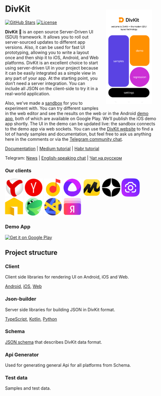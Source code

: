 # DivKit <img alt="Playground app" src="readme_pictures/app_screen.png" width="30%" align="right" style="margin:20px;">

[![GitHub Stars](https://img.shields.io/github/stars/divkit/divkit)](https://github.com/divkit/divkit/stargazers)
[![License](https://img.shields.io/badge/license-Apache-blue)](LICENSE)

**DivKit** 🐋 is an open source Server-Driven UI (SDUI) framework.
It allows you to roll out server-sourced updates to different app versions. Also, it can be used for fast UI prototyping, allowing you to write a layout once and then ship it to iOS, Android, and Web platforms.
DivKit is an excellent choice to start using server-driven UI in your project because it can be easily integrated as a simple view in any part of your app. At the starting point, you don’t need a server integration. You can include all JSON on the client-side to try it in a real-world application.

Also, we’ve made a [sandbox](https://divkit.tech/playground) for you to experiment with. You can try different samples in the web editor and see the results on the web or in the Android [demo app](https://play.google.com/store/apps/details?id=com.yandex.divkit.demo), both of which are available on Google Play. We’ll publish the iOS demo app shortly. The UI in the demo can be updated live: the sandbox connects to the demo app via web sockets. You can use the [DivKit website](https://divkit.tech/en) to find a lot of handy samples and documentation, but feel free to ask us anything here in the comments or via the [Telegram community chat](https://t.me/divkit_community_en).

[Documentation](https://divkit.tech/doc) | [Medium tutorial](https://medium.com/p/cad519252f0f) | [Habr tutorial](https://habr.com/ru/company/yandex/blog/683886/)

Telegram: [News](https://t.me/divkit_news) | [English-speaking chat](https://t.me/divkit_community_en) | [Чат на русском](https://t.me/divkit_community_ru)

### Our clients

<img alt="Yandex Browser" src="readme_pictures/ya_browser.png" width="60" height="60"> <img alt="Yandex Search" src="readme_pictures/search.png" width="60" height="60"> <img alt="Yandex Music" src="readme_pictures/music.png" width="60" height="60"> <img alt="Alice Voice Assistant" src="readme_pictures/alice.png" width="60" height="60"> <img alt="Yandex Market" src="readme_pictures/market.png" width="60" height="60"> <img alt="Zen" src="readme_pictures/dzen.png" width="60" height="60"> <img alt="Smart Camera" src="readme_pictures/smart_cam.png" width="60" height="60"> <img alt="Yandex Realty" src="readme_pictures/realty.png" width="60" height="60"> <img alt="Edadeal" src="readme_pictures/edadeal.png" width="60" height="60"> <img alt="Mobile Ads SDK" src="readme_pictures/ads-sdk.png" width="60" height="60"> <img alt="Yandex bank" src="readme_pictures/bank.png" width="60" height="60">   

### Demo App

<a href='https://play.google.com/store/apps/details?id=com.yandex.divkit.demo&pcampaignid=pcampaignidMKT-Other-global-all-co-prtnr-py-PartBadge-Mar2515-1'><img alt='Get it on Google Play' src='https://play.google.com/intl/en_us/badges/static/images/badges/en_badge_web_generic.png' width="200"/></a>

## Project structure

### Client

Client side libraries for rendering UI on Android, iOS and Web.

[Android](client/android/), [iOS](client/ios/), [Web](client/web/divkit)

### Json-builder

Server side libraries for building JSON in DivKit format.

[TypeScript](json-builder/typescript/), [Kotlin](json-builder/kotlin/), [Python](json-builder/python/)

### Schema

[JSON schema](schema) that describes DivKit data format.

### Api Generator

Used for generating general Api for all platforms from Schema.

### Test data

Samples and test data.

